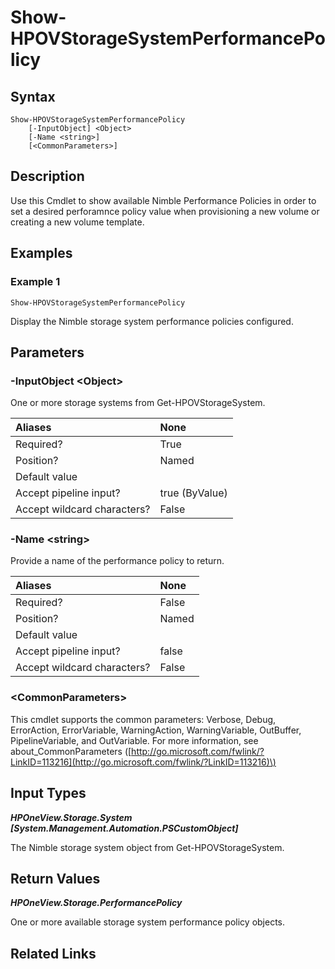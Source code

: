 ﻿---
description: Show available Nimble Performance Policies.
---

# Show-HPOVStorageSystemPerformancePolicy

## Syntax

```text
Show-HPOVStorageSystemPerformancePolicy
    [-InputObject] <Object>
    [-Name <string>]
    [<CommonParameters>]
```

## Description

Use this Cmdlet to show available Nimble Performance Policies in order to set a desired perforamnce policy value when provisioning a new volume or creating a new volume template.

## Examples

###  Example 1 

```text
Show-HPOVStorageSystemPerformancePolicy
```

Display the Nimble storage system performance policies configured.

## Parameters

### -InputObject &lt;Object&gt;

One or more storage systems from Get-HPOVStorageSystem.

| Aliases | None |
| :--- | :--- |
| Required? | True |
| Position? | Named |
| Default value |  |
| Accept pipeline input? | true (ByValue) |
| Accept wildcard characters? | False |

### -Name &lt;string&gt;

Provide a name of the performance policy to return.

| Aliases | None |
| :--- | :--- |
| Required? | False |
| Position? | Named |
| Default value |  |
| Accept pipeline input? | false |
| Accept wildcard characters? | False |

### &lt;CommonParameters&gt;

This cmdlet supports the common parameters: Verbose, Debug, ErrorAction, ErrorVariable, WarningAction, WarningVariable, OutBuffer, PipelineVariable, and OutVariable. For more information, see about\_CommonParameters \([http://go.microsoft.com/fwlink/?LinkID=113216](http://go.microsoft.com/fwlink/?LinkID=113216)\)

## Input Types

_**HPOneView.Storage.System [System.Management.Automation.PSCustomObject]**_

The Nimble storage system object from Get-HPOVStorageSystem.

## Return Values

_**HPOneView.Storage.PerformancePolicy**_

One or more available storage system performance policy objects.

## Related Links

